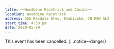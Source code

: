 ```yaml
---
title: ~~Woodbine Racetrack and Casino~~
location: Woodbine Racetrack
address: 555 Rexdale Blvd, Etobicoke, ON M9W 5L2
start_time: 4:58 pm
date: 2020-05-29
---
```


This event has been cancelled.
{: .notice--danger}
